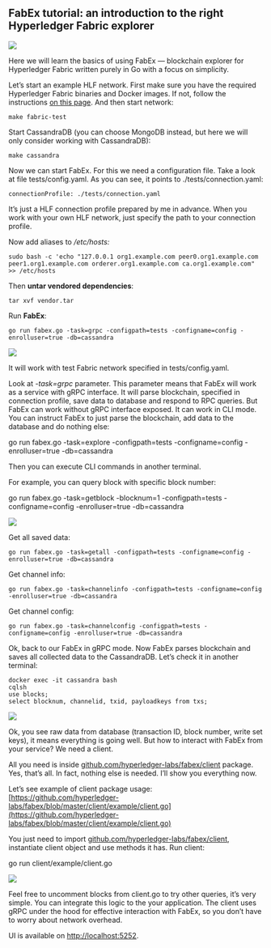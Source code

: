 
## FabEx tutorial: an introduction to the right Hyperledger Fabric explorer

![](https://cdn-images-1.medium.com/max/2000/1*ACvm0vLGezyQqryEA-u1fg.png)

Here we will learn the basics of using FabEx — blockchain explorer for Hyperledger Fabric written purely in Go with a focus on simplicity.

Let’s start an example HLF network. First make sure you have the required Hyperledger Fabric binaries and Docker images. If not, follow the instructions [on this page](https://hyperledger-fabric.readthedocs.io/en/release-2.2/install.html). And then start network:

```make fabric-test```

Start CassandraDB (you can choose MongoDB instead, but here we will only consider working with СassandraDB):

```make cassandra```

Now we can start FabEx. For this we need a configuration file. Take a look at file tests/config.yaml. As you can see, it points to ./tests/connection.yaml:

```connectionProfile: ./tests/connection.yaml```

It’s just a HLF connection profile prepared by me in advance. When you work with your own HLF network, just specify the path to your connection profile.

Now add aliases to */etc/hosts:*

```sudo bash -c 'echo "127.0.0.1 org1.example.com peer0.org1.example.com peer1.org1.example.com orderer.org1.example.com ca.org1.example.com" >> /etc/hosts```

Then **untar vendored dependencies**:

```tar xvf vendor.tar```

Run **FabEx**:

```go run fabex.go -task=grpc -configpath=tests -configname=config -enrolluser=true -db=cassandra```

![](https://cdn-images-1.medium.com/max/3070/1*zFUNO2bsZh6B909X7jyzVQ.png)

It will work with test Fabric network specified in tests/config.yaml.

Look at _-task=grpc_ parameter. This parameter means that FabEx will work as a service with gRPC interface. It will parse blockchain, specified in connection profile, save data to database and respond to RPC queries. But FabEx can work without gRPC interface exposed. It can work in CLI mode. You can instruct FabEx to just parse the blockchain, add data to the database and do nothing else:

go run fabex.go -task=explore -configpath=tests -configname=config -enrolluser=true -db=cassandra

Then you can execute CLI commands in another terminal.

For example, you can query block with specific block number:

go run fabex.go -task=getblock -blocknum=1 -configpath=tests -configname=config -enrolluser=true -db=cassandra

![](https://cdn-images-1.medium.com/max/2138/1*L2SQ9hQMe59evoAe9zOwuA.png)

Get all saved data:

```go run fabex.go -task=getall -configpath=tests -configname=config -enrolluser=true -db=cassandra```

Get channel info:

```go run fabex.go -task=channelinfo -configpath=tests -configname=config -enrolluser=true -db=cassandra```

Get channel config:

```go run fabex.go -task=channelconfig -configpath=tests -configname=config -enrolluser=true -db=cassandra```

Ok, back to our FabEx in gRPC mode. Now FabEx parses blockchain and saves all collected data to the CassandraDB. Let’s check it in another terminal:

	
```
docker exec -it cassandra bash
cqlsh
use blocks;
select blocknum, channelid, txid, payloadkeys from txs;
```

![](https://cdn-images-1.medium.com/max/2304/1*8bW3GwkVUHOsuhg2Fncrag.png)

Ok, you see raw data from database (transaction ID, block number, write set keys), it means everything is going well. But how to interact with FabEx from your service? We need a client.

All you need is inside [github.com/hyperledger-labs/fabex/client](https://pkg.go.dev/github.com/hyperledger-labs/fabex/client) package. Yes, that’s all. In fact, nothing else is needed. I’ll show you everything now.

Let’s see example of client package usage: [https://github.com/hyperledger-labs/fabex/blob/master/client/example/client.go](https://github.com/hyperledger-labs/fabex/blob/master/client/example/client.go)

You just need to import [github.com/hyperledger-labs/fabex/client](https://pkg.go.dev/github.com/hyperledger-labs/fabex/client), instantiate client object and use methods it has. Run client:

go run client/example/client.go

![](https://cdn-images-1.medium.com/max/2000/1*20fvyQoXuZJq7P41tQHY3w.png)

Feel free to uncomment blocks from client.go to try other queries, it’s very simple. You can integrate this logic to the your application. The client uses gRPС under the hood for effective interaction with FabEx, so you don’t have to worry about network overhead.

UI is available on [http://localhost:5252](http://localhost:5252/).
